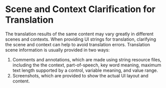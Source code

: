 # Scene and Context Clarification for Translation

The translation results of the same content may vary greatly in different scenes and contexts. When providing UI strings for translation, clarifying the scene and context can help to avoid translation errors. Translation scene information is usually provided in two ways:

1. Comments and annotations, which are made using string resource files, including the the context, part-of-speech, key word meaning, maximum text length supported by a control, variable meaning, and value range.
2. Screenshots, which are provided to show the actual UI layout and content.

